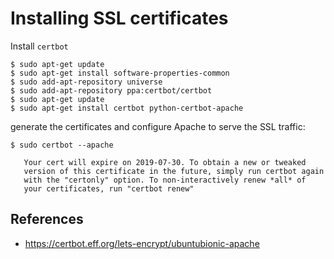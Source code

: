 # Installing SSL certificates

Install `certbot`
```
$ sudo apt-get update
$ sudo apt-get install software-properties-common
$ sudo add-apt-repository universe
$ sudo add-apt-repository ppa:certbot/certbot
$ sudo apt-get update
$ sudo apt-get install certbot python-certbot-apache 
```

generate the certificates and configure Apache to serve the SSL traffic:
```
$ sudo certbot --apache

   Your cert will expire on 2019-07-30. To obtain a new or tweaked
   version of this certificate in the future, simply run certbot again
   with the "certonly" option. To non-interactively renew *all* of
   your certificates, run "certbot renew"
```

## References
* https://certbot.eff.org/lets-encrypt/ubuntubionic-apache
